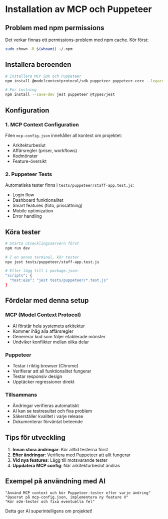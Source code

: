 # Installation av MCP och Puppeteer

## Problem med npm permissions
Det verkar finnas ett permissions-problem med npm cache. Kör först:

```bash
sudo chown -R $(whoami) ~/.npm
```

## Installera beroenden

```bash
# Installera MCP SDK och Puppeteer
npm install @modelcontextprotocol/sdk puppeteer puppeteer-core --legacy-peer-deps

# För testning
npm install --save-dev jest puppeteer @types/jest
```

## Konfiguration

### 1. MCP Context Configuration
Filen `mcp-config.json` innehåller all kontext om projektet:
- Arkitekturbeslut
- Affärsregler (priser, workflows)
- Kodmönster
- Feature-översikt

### 2. Puppeteer Tests
Automatiska tester finns i `tests/puppeteer/staff-app.test.js`:
- Login flow
- Dashboard funktionalitet
- Smart features (foto, prissättning)
- Mobile optimization
- Error handling

## Köra tester

```bash
# Starta utvecklingsservern först
npm run dev

# I en annan terminal, kör tester
npx jest tests/puppeteer/staff-app.test.js

# Eller lägg till i package.json:
"scripts": {
  "test:e2e": "jest tests/puppeteer/*.test.js"
}
```

## Fördelar med denna setup

### MCP (Model Context Protocol)
- AI förstår hela systemets arkitektur
- Kommer ihåg alla affärsregler
- Genererar kod som följer etablerade mönster
- Undviker konflikter mellan olika delar

### Puppeteer
- Testar i riktig browser (Chrome)
- Verifierar att all funktionalitet fungerar
- Testar responsiv design
- Upptäcker regressioner direkt

### Tillsammans
- Ändringar verifieras automatiskt
- AI kan se testresultat och fixa problem
- Säkerställer kvalitet i varje release
- Dokumenterar förväntat beteende

## Tips för utveckling

1. **Innan stora ändringar**: Kör alltid testerna först
2. **Efter ändringar**: Verifiera med Puppeteer att allt fungerar
3. **Vid nya features**: Lägg till motsvarande tester
4. **Uppdatera MCP config**: När arkitekturbeslut ändras

## Exempel på användning med AI

```
"Använd MCP context och kör Puppeteer-tester efter varje ändring"
"Baserat på mcp-config.json, implementera ny feature X"
"Kör e2e-tester och fixa eventuella fel"
```

Detta ger AI superintelligens om projektet!